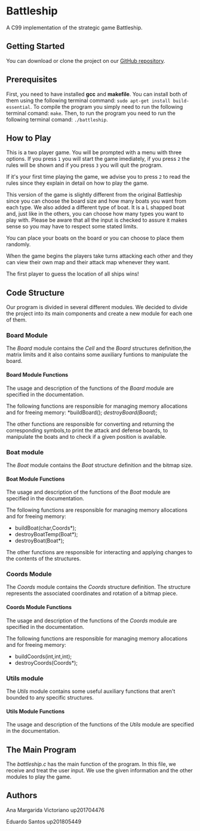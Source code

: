 # Battleship
A C99 implementation of the strategic game Battleship.

## Getting Started
You can download or clone the project on our [GitHub repository](https://github.com/MargaridaVictoriano/BattleShip).

## Prerequisites
First, you need to have installed **gcc** and **makefile**.
You can install both of them using the following terminal command: `sudo apt-get install build-essential`.
To compile the program you simply need to run the following terminal comand: `make`.
Then, to run the program you need to run the following terminal comand: `./battleship`.

## How to Play
This is a two player game.
You will be prompted with a menu with three options. If you press `1` you will start the game imediately, if you press  `2` the rules will be shown and if you press `3` you will quit the program.

If it's your first time playing the game, we advise you to press `2` to read the rules since they explain in detail on how to play the game.

This version of the game is slightly different from the original Battleship since you can choose the board size and how many boats you want from each type. We also added a different type of boat. It is a L shapped boat and, just like in the others, you can choose how many types you want to play with. Please be aware that all the input is checked to assure it makes sense so you may have to respect some stated limits.

You can place your boats on the board or you can choose to place them randomly.

When the game begins the players take turns attacking each other and they can view their own map and their attack map whenever they want.

The first player to guess the location of all ships wins!

## Code Structure
Our program is divided in several different modules. We decided to divide the project into its main components and create a new module for each one of them.

### Board Module
The _Board_ module contains the _Cell_ and the _Board_ structures definition,the matrix limits and it also contains some auxiliary funtions to manipulate the board.

#### Board Module Functions
The usage and description of the functions of the _Board_ module are specified in the documentation.

The following functions are responsible for managing memory allocations and for freeing memory:
  *buildBoard();
  *destroyBoard(Board*);

The other functions are responsible for converting and returning the corresponding symbols,to print the attack and defense boards, to manipulate the boats and to check if a given position is available.


### Boat module
The _Boat_ module contains the _Boat_ structure definition and the bitmap size.

#### Boat Module Functions
The usage and description of the functions of the _Boat_ module are specified in the documentation.

The following functions are responsible for managing memory allocations and for freeing memory:

  * buildBoat(char,Coords*);
  * destroyBoatTemp(Boat*);
  * destroyBoat(Boat*);

The other functions are responsible for interacting and applying changes to the contents of the structures.

### Coords Module
The _Coords_ module contains the _Coords_ structure definition. The structure represents the associated coordinates and rotation of a bitmap piece.

#### Coords Module Functions
The usage and description of the functions of the _Coords_ module are specified in the documentation.

The following functions are responsible for managing memory allocations and for freeing memory:

  * buildCoords(int,int,int);
  * destroyCoords(Coords*);

### Utils module
The _Utils_ module contains some useful auxiliary functions that aren't bounded to any specific structures.

#### Utils Module Functions
The usage and description of the functions of the _Utils_ module are specified in the documentation.

## The Main Program
The _battleship.c_ has the main function of the program. In this file, we receive and treat the user input.
We use the given information and the other modules to play the game.

## Authors
Ana Margarida Victoriano up201704476

Eduardo Santos           up201805449
